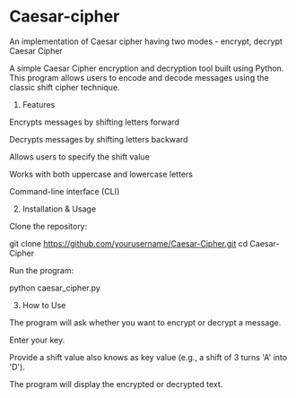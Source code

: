 # Caesar-cipher
An implementation of Caesar cipher having two modes - encrypt, decrypt
Caesar Cipher

A simple Caesar Cipher encryption and decryption tool built using Python. This program allows users to encode and decode messages using the classic shift cipher technique.

1. Features

Encrypts messages by shifting letters forward

Decrypts messages by shifting letters backward

Allows users to specify the shift value

Works with both uppercase and lowercase letters

Command-line interface (CLI)

2. Installation & Usage

Clone the repository:

git clone https://github.com/yourusername/Caesar-Cipher.git
cd Caesar-Cipher

Run the program:

python caesar_cipher.py

3. How to Use

The program will ask whether you want to encrypt or decrypt a message.

Enter your key.

Provide a shift value also knows as key value (e.g., a shift of 3 turns 'A' into 'D').

The program will display the encrypted or decrypted text.
